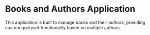 # Books and Authors Application

This application is built to manage books and their authors, providing custom queryset functionality based on multiple authors.
